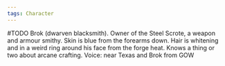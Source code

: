 ```yaml
---
tags: Character
---
```

#TODO
Brok (dwarven blacksmith). Owner of the Steel Scrote, a weapon and armour smithy. Skin is blue from the forearms down. Hair is whitening and in a weird ring around his face from the forge heat. Knows a thing or two about arcane crafting. Voice: near Texas and Brok from GOW